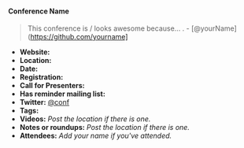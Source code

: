<!-- Thanks for contributing a conference! Here is the template.

Take a look at the [Contributing](contributing.md) doc, as well.

Delete this comment before submitting your PR.-->

#### Conference Name

> This conference is / looks awesome because... . - [@yourName](https://github.com/yourname]

* **Website:**
* **Location:**
* **Date:**
* **Registration:**
* **Call for Presenters:**
* **Has reminder mailing list:**
* **Twitter:** [@conf](https://twitter.com/conf)
* **Tags:**
* **Videos:** _Post the location if there is one._
* **Notes or roundups:** _Post the location if there is one._
* **Attendees:** _Add your name if you've attended._
